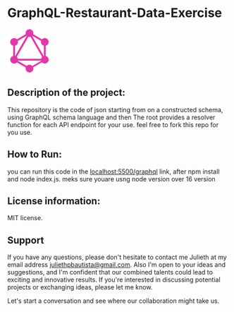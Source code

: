 # GraphQL-Restaurant-Data-Exercise 
<img src="GraphQL_Logo.png" alt="GraphQl Logo" width="100"/>

## Description of the project:
 This repository is the code of json starting from on a constructed schema, using GraphQL schema language and then The root provides a resolver function for each API endpoint for your use. 
feel free to fork this repo for you use. 

## How to Run:
you can run this code in the [localhost:5500/graphql](localhost:5500/graphql) link, after npm install and node index.js. meks sure youare usng node version over 16 version

## License information:
MIT license.

## Support
If you have any questions, please don't hesitate to contact me Julieth at my email address <juliethpbautista@gmail.com>. Also I'm open to your ideas and suggestions, and I'm confident that our combined talents could lead to exciting and innovative results. If you're interested in discussing potential projects or exchanging ideas, please let me know.

Let's start a conversation and see where our collaboration might take us.


